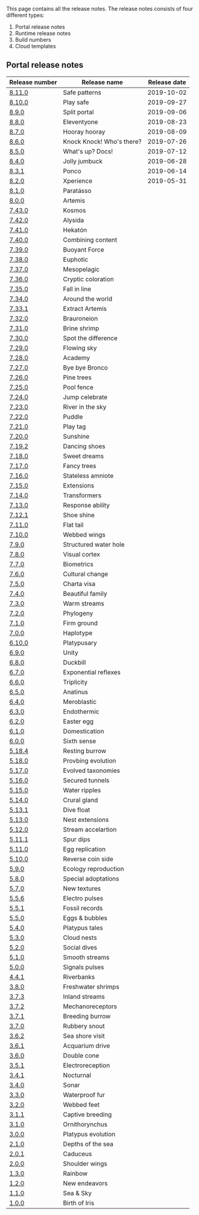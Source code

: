 This page contains all the release notes. The release notes consists of four different types:
1. Portal release notes
2. Runtime release notes
3. Build numbers
4. Cloud templates

## Portal release notes
|Release number |Release name |Release date |
|---|---|---|
|[8.11.0](8.11.0-safe-patterns.md)| Safe patterns| 2019-10-02| 
|[8.10.0](8.10.0-play-safe.md)| Play safe| 2019-09-27| 
|[8.9.0](8.9.0-split-portal.md)| Split portal| 2019-09-06| 
|[8.8.0](8.8.0-eleventyone.md)| Eleventyone| 2019-08-23| 
|[8.7.0](8.7.0-hooray-hooray.md)| Hooray hooray| 2019-08-09| 
|[8.6.0](8.6.0-knock-knock!-whos-there?.md)| Knock Knock! Who's there?| 2019-07-26| 
|[8.5.0](8.5.0-whats-up?-docs!.md)| What's up? Docs!| 2019-07-12| 
|[8.4.0](8.4.0-jolly-jumbuck.md)| Jolly jumbuck| 2019-06-28| 
|[8.3.1](8.3.1-ponco.md)| Ponco| 2019-06-14| 
|[8.2.0](8.2.0-xperience.md)| Xperience| 2019-05-31| 
|[8.1.0](8.1.0-paratásso.md)| Paratásso| | 
|[8.0.0](8.0.0-artemis.md)| Artemis| | 
|[7.43.0](7.43.0-kosmos.md)| Kosmos| | 
|[7.42.0](7.42.0-alysida.md)| Alysida| | 
|[7.41.0](7.41.0-hekatón.md)| Hekatón| | 
|[7.40.0](7.40.0-combining-content.md)| Combining content| | 
|[7.39.0](7.39.0-buoyant-force.md)| Buoyant Force| | 
|[7.38.0](7.38.0-euphotic.md)| Euphotic| | 
|[7.37.0](7.37.0-mesopelagic.md)| Mesopelagic| | 
|[7.36.0](7.36.0-cryptic-coloration.md)| Cryptic coloration| | 
|[7.35.0](7.35.0-fall-in-line.md)| Fall in line| | 
|[7.34.0](7.34.0-around-the-world.md)| Around the world| | 
|[7.33.1](7.33.1-extract-artemis.md)| Extract Artemis| | 
|[7.32.0](7.32.0-brauroneion.md)| Brauroneion| | 
|[7.31.0](7.31.0-brine-shrimp.md)| Brine shrimp| | 
|[7.30.0](7.30.0-spot-the-difference.md)| Spot the difference| | 
|[7.29.0](7.29.0-flowing-sky.md)| Flowing sky| | 
|[7.28.0](7.28.0-academy.md)| Academy| | 
|[7.27.0](7.27.0-bye-bye-bronco.md)| Bye bye Bronco| | 
|[7.26.0](7.26.0-pine-trees.md)| Pine trees| | 
|[7.25.0](7.25.0-pool-fence.md)| Pool fence| | 
|[7.24.0](7.24.0-jump-&-celebrate.md)| Jump  celebrate| | 
|[7.23.0](7.23.0-river-in-the-sky.md)| River in the sky| | 
|[7.22.0](7.22.0-puddle.md)| Puddle| | 
|[7.21.0](7.21.0-play-tag.md)| Play tag| | 
|[7.20.0](7.20.0-sunshine.md)| Sunshine| | 
|[7.19.2](7.19.2-dancing-shoes.md)| Dancing shoes| | 
|[7.18.0](7.18.0-sweet-dreams.md)| Sweet dreams| | 
|[7.17.0](7.17.0-fancy-trees.md)| Fancy trees| | 
|[7.16.0](7.16.0-stateless-amniote.md)| Stateless amniote| | 
|[7.15.0](7.15.0-extensions.md)| Extensions| | 
|[7.14.0](7.14.0-transformers.md)| Transformers| | 
|[7.13.0](7.13.0-response-ability.md)| Response ability| | 
|[7.12.1](7.12.1-shoe-shine.md)| Shoe shine| | 
|[7.11.0](7.11.0-flat-tail.md)| Flat tail| | 
|[7.10.0](7.10.0-webbed-wings.md)| Webbed wings| | 
|[7.9.0](7.9.0-structured-water-hole.md)| Structured water hole| | 
|[7.8.0](7.8.0-visual-cortex.md)| Visual cortex| | 
|[7.7.0](7.7.0-biometrics.md)| Biometrics| | 
|[7.6.0](7.6.0-cultural-change.md)| Cultural change| | 
|[7.5.0](7.5.0-charta-visa.md)| Charta visa| | 
|[7.4.0](7.4.0-beautiful-family.md)| Beautiful family| | 
|[7.3.0](7.3.0-warm-streams.md)| Warm streams| | 
|[7.2.0](7.2.0-phylogeny.md)| Phylogeny| | 
|[7.1.0](7.1.0-firm-ground.md)| Firm ground| | 
|[7.0.0](7.0.0-haplotype.md)| Haplotype| | 
|[6.10.0](6.10.0-platypusary.md)| Platypusary| | 
|[6.9.0](6.9.0-unity.md)| Unity| | 
|[6.8.0](6.8.0-duckbill.md)| Duckbill| | 
|[6.7.0](6.7.0-exponential-reflexes.md)| Exponential reflexes| | 
|[6.6.0](6.6.0-triplicity.md)| Triplicity| | 
|[6.5.0](6.5.0-anatinus.md)| Anatinus| | 
|[6.4.0](6.4.0-meroblastic.md)| Meroblastic| | 
|[6.3.0](6.3.0-endothermic.md)| Endothermic| | 
|[6.2.0](6.2.0-easter-egg.md)| Easter egg| | 
|[6.1.0](6.1.0-domestication.md)| Domestication| | 
|[6.0.0](6.0.0-sixth-sense.md)| Sixth sense| | 
|[5.18.4](5.18.4-resting-burrow.md)| Resting burrow| |
|[5.18.0](5.18.0-probing-evolution.md)| Provbing evolution| |
|[5.17.0](5.17.0-evolved-taxonomies.md)| Evolved taxonomies| |
|[5.16.0](5.16.0-secured-tunnels.md)| Secured tunnels| | 
|[5.15.0](5.15.0-water-ripples.md)| Water ripples| | 
|[5.14.0](5.14.0-crural-gland.md)| Crural gland| | 
|[5.13.1](5.13.1-dive-&-float.md)| Dive  float| | 
|[5.13.0](5.13.0-nest-extensions.md)| Nest extensions| | 
|[5.12.0](5.12.0-stream-acceleration.md)| Stream accelartion| | 
|[5.11.1](5.11.1-spur-drips.md)| Spur dips| | 
|[5.11.0](5.11.0-egg-replication.md)| Egg replication| | 
|[5.10.0](5.10.0-reverse-coin-side.md)| Reverse coin side| | 
|[5.9.0](5.9.0-ecology-reproduction.md)| Ecology reproduction| | 
|[5.8.0](5.8.0-special-adaptations.md)| Special adoptations| | 
|[5.7.0](5.7.0-new-textures.md)| New textures| | 
|[5.5.6](5.5.6-electro-pulses.md)| Electro pulses| | 
|[5.5.1](5.5.1-fossil-records.md)| Fossil records| | 
|[5.5.0](5.5.0-eggs-&-bubbles.md)| Eggs & bubbles| | 
|[5.4.0](5.4.0-platypus-tales.md)| Platypus tales| | 
|[5.3.0](5.3.0-cloud-nests.md)| Cloud nests| | 
|[5.2.0](5.2.0-social-dives.md)| Social dives| | 
|[5.1.0](5.1.0-smooth-streams.md)| Smooth streams| | 
|[5.0.0](5.0.0-signals-&-pulses.md)| Signals  pulses| | 
|[4.4.1](4.4.1-riverbanks.md)| Riverbanks| | 
|[3.8.0](3.8.0-freshwater-shrimps.md)| Freshwater shrimps| | 
|[3.7.3](3.7.3-inland-streams.md)| Inland streams| | 
|[3.7.2](3.7.2-mechanoreceptors.md)| Mechanoreceptors| | 
|[3.7.1](3.7.1-breeding-burrow.md)| Breeding burrow| | 
|[3.7.0](3.7.0-rubbery-snout.md)| Rubbery snout| | 
|[3.6.2](3.6.2-sea-shore-visit.md)| Sea shore visit| | 
|[3.6.1](3.6.1-acquarium-dive.md)| Acquarium drive| | 
|[3.6.0](3.6.0-double-cone.md)| Double cone| | 
|[3.5.1](3.5.1-electroreception.md)| Electroreception| | 
|[3.4.1](3.4.1-nocturnal.md)| Nocturnal| | 
|[3.4.0](3.4.0-sonar.md)| Sonar| | 
|[3.3.0](3.3.0-waterproof-fur.md)| Waterproof fur| | 
|[3.2.0](3.2.0-webbed-feet.md)| Webbed feet| | 
|[3.1.1](3.1.1-captive-breeding.md)| Captive breeding| | 
|[3.1.0](3.1.0-ornithorhynchus.md)| Ornithorynchus| | 
|[3.0.0](3.0.0-platypus-evolution.md)| Platypus evolution| | 
|[2.1.0](2.1.0-depths-of-the-sea.md)| Depths of the sea| | 
|[2.0.1](2.0.1-caduceus.md)| Caduceus| | 
|[2.0.0](2.0.0-shoulder-wings.md)| Shoulder wings| | 
|[1.3.0](1.3.0-rainbow.md)| Rainbow| | 
|[1.2.0](1.2.0-new-endeavors.md)| New endeavors | | 
|[1.1.0](1.1.0-sea-&-sky.md)| Sea & Sky| | 
|[1.0.0](1.0.0-birth-of-iris.md)| Birth of Iris| |  
